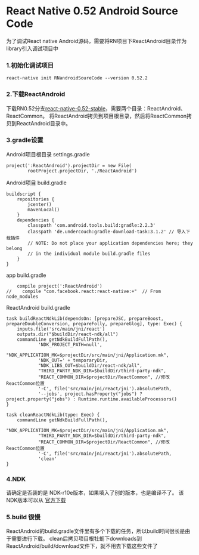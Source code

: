 # React Native 0.52 Android Source Code

为了调试React native Android源码，需要将RN项目下ReactAndroid目录作为library引入调试项目中

### 1.初始化调试项目

```
react-native init RNandroidSoureCode --version 0.52.2
```

### 2.下载ReactAndroid
下载RN0.52分支[react-native-0.52-stable](https://github.com/facebook/react-native/tree/0.52-stable)，需要两个目录：ReactAndroid、ReactCommon。
将ReactAndroid拷贝到项目根目录，然后将ReactCommon拷贝到ReactAndroid目录中。


### 3.gradle设置
Android项目根目录 settings.gradle

```
project(':ReactAndroid').projectDir = new File(
        rootProject.projectDir, './ReactAndroid')
```
Android项目 build.gradle

```
buildscript {
    repositories {
        jcenter()
        mavenLocal()
    }
    dependencies {
        classpath 'com.android.tools.build:gradle:2.2.3'
        classpath 'de.undercouch:gradle-download-task:3.1.2' // 导入下载插件
        // NOTE: Do not place your application dependencies here; they belong
        // in the individual module build.gradle files
    }
}
```


app build.gradle

```
    compile project(':ReactAndroid')
//    compile "com.facebook.react:react-native:+"  // From node_modules
```

ReactAndroid build.gradle

```
task buildReactNdkLib(dependsOn: [prepareJSC, prepareBoost, prepareDoubleConversion, prepareFolly, prepareGlog], type: Exec) {
    inputs.file('src/main/jni/react')
    outputs.dir("$buildDir/react-ndk/all")
    commandLine getNdkBuildFullPath(),
            'NDK_PROJECT_PATH=null',
            "NDK_APPLICATION_MK=$projectDir/src/main/jni/Application.mk",
            'NDK_OUT=' + temporaryDir,
            "NDK_LIBS_OUT=$buildDir/react-ndk/all",
            "THIRD_PARTY_NDK_DIR=$buildDir/third-party-ndk",
            "REACT_COMMON_DIR=$projectDir/ReactCommon", //修改ReactCommon位置
            '-C', file('src/main/jni/react/jni').absolutePath,
            '--jobs', project.hasProperty("jobs") ? project.property("jobs") : Runtime.runtime.availableProcessors()
}

task cleanReactNdkLib(type: Exec) {
    commandLine getNdkBuildFullPath(),
            "NDK_APPLICATION_MK=$projectDir/src/main/jni/Application.mk",
            "THIRD_PARTY_NDK_DIR=$buildDir/third-party-ndk",
            "REACT_COMMON_DIR=$projectDir/ReactCommon", //修改ReactCommon位置
            '-C', file('src/main/jni/react/jni').absolutePath,
            'clean'
}
```

### 4.NDK

请确定是否装的是 NDK-r10e版本，如果填入了别的版本，也是编译不了。
该NDK版本可以从 [官方下载](http://facebook.github.io/react-native/docs/android-building-from-source.html)

### 5.build 很慢

ReactAndroid的build.gradle文件里有多个下载的任务，所以build时间很长是由于需要进行下载。
clean后拷贝项目根牡蛎下downloads到ReactAndroid/build/download文件下，就不用去下载这些文件了



